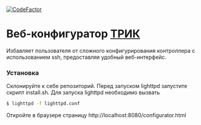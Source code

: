 [![CodeFactor](https://www.codefactor.io/repository/github/trikset/trik-webpanel/badge/master)](https://www.codefactor.io/repository/github/trikset/trik-webpanel/overview/master)

# Веб-конфигуратор [ТРИК](https://github.com/trikset)

Избавляет пользователя от сложного конфигурирования контроллера с использованием ssh, предоставляя удобный веб-интерфейс.

### Установка

Склонируйте к себе репозиторий.
Перед запуском lighttpd запустите скрипт install.sh.
Для запуска lighttpd необходимо вызвать 
```sh
$ lighttpd -f lighttpd.conf
```
Откройте в браузере страницу  http://localhost:8080/configurator.html
